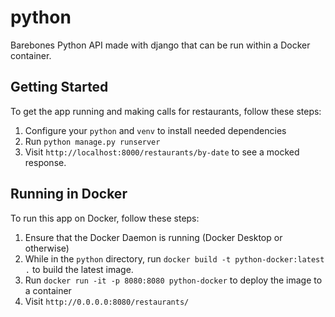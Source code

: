# python

Barebones Python API made with django that can be run within a Docker container.

## Getting Started

To get the app running and making calls for restaurants, follow these steps:

1. Configure your `python` and `venv` to install needed dependencies
2. Run `python manage.py runserver`
3. Visit `http://localhost:8000/restaurants/by-date` to see a mocked response.

## Running in Docker

To run this app on Docker, follow these steps:

1. Ensure that the Docker Daemon is running (Docker Desktop or otherwise)
2. While in the `python` directory, run `docker build -t python-docker:latest .` to build the latest image.
3. Run `docker run -it -p 8080:8080 python-docker` to deploy the image to a container
4. Visit `http://0.0.0.0:8080/restaurants/`